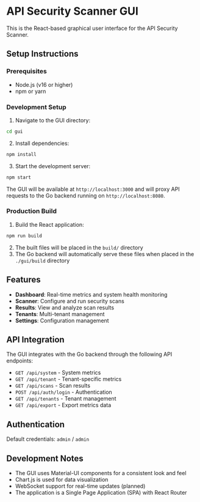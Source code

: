 # API Security Scanner GUI

This is the React-based graphical user interface for the API Security Scanner.

## Setup Instructions

### Prerequisites
- Node.js (v16 or higher)
- npm or yarn

### Development Setup

1. Navigate to the GUI directory:
```bash
cd gui
```

2. Install dependencies:
```bash
npm install
```

3. Start the development server:
```bash
npm start
```

The GUI will be available at `http://localhost:3000` and will proxy API requests to the Go backend running on `http://localhost:8080`.

### Production Build

1. Build the React application:
```bash
npm run build
```

2. The built files will be placed in the `build/` directory
3. The Go backend will automatically serve these files when placed in the `./gui/build` directory

## Features

- **Dashboard**: Real-time metrics and system health monitoring
- **Scanner**: Configure and run security scans
- **Results**: View and analyze scan results
- **Tenants**: Multi-tenant management
- **Settings**: Configuration management

## API Integration

The GUI integrates with the Go backend through the following API endpoints:

- `GET /api/system` - System metrics
- `GET /api/tenant` - Tenant-specific metrics
- `GET /api/scans` - Scan results
- `POST /api/auth/login` - Authentication
- `GET /api/tenants` - Tenant management
- `GET /api/export` - Export metrics data

## Authentication

Default credentials: `admin` / `admin`

## Development Notes

- The GUI uses Material-UI components for a consistent look and feel
- Chart.js is used for data visualization
- WebSocket support for real-time updates (planned)
- The application is a Single Page Application (SPA) with React Router